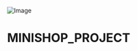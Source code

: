 ![Image](https://github.com/user-attachments/assets/47e831e4-e0ff-4dd6-a904-59164b25b029)
#  MINISHOP_PROJECT
